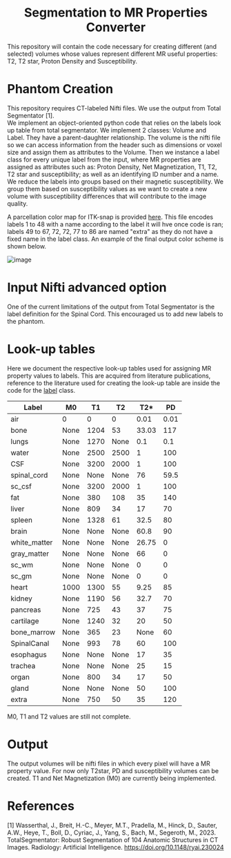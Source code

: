 # <div align="center">**Segmentation to MR Properties Converter**</div>

This repository will contain the code necessary for creating different (and selected) volumes whose values represent different MR useful properties: T2, T2 star, Proton Density and Susceptibility.

# Phantom Creation

This repository requires CT-labeled Nifti files. We use the output from Total Segmentator [1]. </br>
We implement an object-oriented python code that relies on the labels look up table from total segmentator. We implement 2 classes: Volume and Label. They have a parent-daughter relationship. The volume is the nifti file so we can access information from the header such as dimensions or voxel size and assign them as attributes to the Volume. Then we instance a label class for every unique label from the input, where MR properties are assigned as attributes such as: Proton Density, Net Magnetization, T1, T2, T2 star and susceptibility; as well as an identifying ID number and a name. We reduce the labels into groups based on their magnetic susceptibility. We group them based on susceptibility values as we want to create a new volume with susceptibility differences that will contribute to the image quality. 

A parcellation color map for ITK-snap is provided [here](parcellation_itk.txt). This file encodes labels 1 to 48 with a name according to the label it will hve once code is ran; labels 49 to 67, 72, 72, 77 to 86 are named "extra" as they do not have a fixed name in the label class. An example of the final output color scheme is shown below.

![image](https://github.com/sriosq/brainhack_project/assets/154398382/36e16ab6-0683-4455-bec4-4337bb7bb975)

# Input Nifti advanced option
One of the current limitations of the output from Total Segmentator is the label definition for the Spinal Cord. This encouraged us to add new labels to the phantom. 

# Look-up tables
Here we document the respective look-up tables used for assigning MR property values to labels. This are acquired from literature publications, reference to the literature used for creating the look-up table are inside the code for the [label](functions/label.py) class.

| Label        | M0   | T1   | T2   | T2*   | PD   |
|---------------|------|------|------|-------|------|
| air           | 0    | 0    | 0    | 0.01  | 0.01 |
| bone          | None | 1204 | 53   | 33.03 | 117  |
| lungs         | None | 1270 | None | 0.1   | 0.1  |
| water         | None | 2500 | 2500 | 1     | 100  |
| CSF           | None | 3200 | 2000 | 1     | 100  |
| spinal_cord   | None | None | None | 76    | 59.5 |
| sc_csf        | None | 3200 | 2000 | 1     | 100  |
| fat           | None | 380  | 108  | 35    | 140  |
| liver         | None | 809  | 34   | 17    | 70   |
| spleen        | None | 1328 | 61   | 32.5  | 80   |
| brain         | None | None | None | 60.8  | 90   |
| white_matter  | None | None | None | 26.75 | 0    |
| gray_matter   | None | None | None | 66    | 0    |
| sc_wm         | None | None | None | 0     | 0    |
| sc_gm         | None | None | None | 0     | 0    |
| heart         | 1000 | 1300 | 55   | 9.25  | 85   |
| kidney        | None | 1190 | 56   | 32.7  | 70   |
| pancreas      | None | 725  | 43   | 37    | 75   |
| cartilage     | None | 1240 | 32   | 20    | 50   |
| bone_marrow   | None | 365  | 23   | None  | 60   |
| SpinalCanal   | None | 993  | 78   | 60    | 100  |
| esophagus     | None | None | None | 17    | 35   |
| trachea       | None | None | None | 25    | 15   |
| organ         | None | 800  | 34   | 17    | 50   |
| gland         | None | None | None | 50    | 100  |
| extra         | None | 750  | 50   | 35    | 120  |

M0, T1 and T2 values are still not complete.

# Output

The output volumes will be nifti files in which every pixel will have a MR property value. For now only T2star, PD and susceptibility volumes can be created. T1 and Net Magnetization (M0) are currently being implemented.

# References 

[1] Wasserthal, J., Breit, H.-C., Meyer, M.T., Pradella, M., Hinck, D., Sauter, A.W., Heye, T., Boll, D., Cyriac, J., Yang, S., Bach, M., Segeroth, M., 2023. TotalSegmentator: Robust Segmentation of 104 Anatomic Structures in CT Images. Radiology: Artificial Intelligence. https://doi.org/10.1148/ryai.230024 </br>
